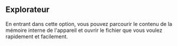 ﻿## Explorateur 

En entrant dans cette option, vous pouvez parcourir le contenu de la mémoire interne de l'appareil et ouvrir le fichier que vous voulez rapidement et facilement. 
